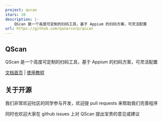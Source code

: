 ```yaml
---
project: qscan
stars: 10
description: |-
    QScan 是一个高度可定制的扫码工具，基于 Appium 的扫码方案，可灵活配置
url: https://github.com/qunarcorp/qscan
---
```


## QScan

QScan 是一个高度可定制的扫码工具，基于 Appium 的扫码方案，可灵活配置

[文档首页](http://ued.qunar.com/qscan/index.html) | [使用教程](http://ued.qunar.com/qscan/documents/index.html)

## 关于开源

我们非常欢迎社区的同学参与开发，欢迎提 pull requests 来帮助我们完善程序

同时也欢迎大家在 github issues 上对 QScan 提出宝贵的意见或建议
